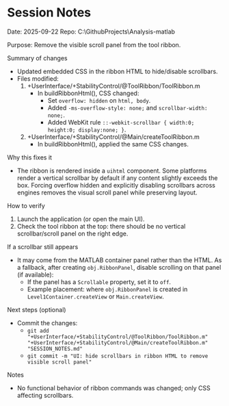 # Session Notes

Date: 2025-09-22
Repo: C:\GithubProjects\Analysis-matlab

Purpose: Remove the visible scroll panel from the tool ribbon.

Summary of changes
- Updated embedded CSS in the ribbon HTML to hide/disable scrollbars.
- Files modified:
  1) +UserInterface/+StabilityControl/@ToolRibbon/ToolRibbon.m
     - In buildRibbonHtml(), CSS changed:
       - Set `overflow: hidden` on `html, body`.
       - Added `-ms-overflow-style: none;` and `scrollbar-width: none;`.
       - Added WebKit rule `::-webkit-scrollbar { width:0; height:0; display:none; }`.
  2) +UserInterface/+StabilityControl/@Main/createToolRibbon.m
     - In buildRibbonHtml(), applied the same CSS changes.

Why this fixes it
- The ribbon is rendered inside a `uihtml` component. Some platforms render a vertical scrollbar by default if any content slightly exceeds the box. Forcing overflow hidden and explicitly disabling scrollbars across engines removes the visual scroll panel while preserving layout.

How to verify
1) Launch the application (or open the main UI).
2) Check the tool ribbon at the top: there should be no vertical scrollbar/scroll panel on the right edge.

If a scrollbar still appears
- It may come from the MATLAB container panel rather than the HTML. As a fallback, after creating `obj.RibbonPanel`, disable scrolling on that panel (if available):
  - If the panel has a `Scrollable` property, set it to `off`.
  - Example placement: where `obj.RibbonPanel` is created in `Level1Container.createView` or `Main.createView`.

Next steps (optional)
- Commit the changes:
  - `git add "+UserInterface/+StabilityControl/@ToolRibbon/ToolRibbon.m" "+UserInterface/+StabilityControl/@Main/createToolRibbon.m" "SESSION_NOTES.md"`
  - `git commit -m "UI: hide scrollbars in ribbon HTML to remove visible scroll panel"`

Notes
- No functional behavior of ribbon commands was changed; only CSS affecting scrollbars.
